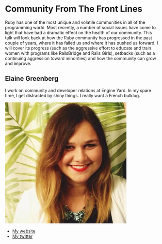# Community From The Front Lines

Ruby has one of the most unique and volatile communities in all of the programming world. Most recently, a number of social issues have come to light that have had a dramatic effect on the health of our community. This talk will look back at how the Ruby community has progressed in the past couple of years, where it has failed us and where it has pushed us forward. I will cover its progress (such as the aggressive effort to educate and train women with programs like RailsBridge and Rails Girls), setbacks (such as a continuing aggression toward minorities) and how the community can grow and improve.

## Elaine Greenberg

I work on community and developer relations at Engine Yard. In my spare time, I get distracted by shiny things. I really want a French bulldog.

![Profile picture](./profile_picture.jpg)

- [My website](http://about.me/ejgreenberg)
- [My twitter](https://twitter.com/ejgreenberg)
